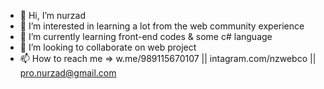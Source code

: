 - 👋 Hi, I’m nurzad
- 👀 I’m interested in learning a lot from the web community experience
- 🌱 I’m currently learning front-end codes & some c# language
- 💞️ I’m looking to collaborate on web project
- 📫 How to reach me => w.me/989115670107 || intagram.com/nzwebco || pro.nurzad@gmail.com

<!---
imNurzad/imNurzad is a ✨ special ✨ repository because its `README.md` (this file) appears on your GitHub profile.
You can click the Preview link to take a look at your changes.
--->
